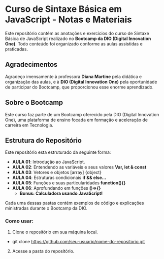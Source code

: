 # Curso de Sintaxe Básica em JavaScript - Notas e Materiais

Este repositório contém as anotações e exercícios do curso de Sintaxe Básica de JavaScript realizado no **Bootcamp da DIO (Digital Innovation One)**. Todo conteúdo foi organizado conforme as aulas assistidas e praticadas.

## Agradecimentos

Agradeço imensamente à professora **Diana Martine** pela didática e organização das aulas, e à **DIO (Digital Innovation One)** pela oportunidade de participar do Bootcamp, que proporcionou esse enorme aprendizado.

## Sobre o Bootcamp

Este curso faz parte de um Bootcamp oferecido pela DIO (Digital Innovation One), uma plataforma de ensino focada em formação e aceleração de carreira em Tecnologia.

## Estrutura do Repositório

Este repositório esta estruturado da seguinte forma:

- **AULA 01**: Introdução ao JavaScript.
- **AULA 02**: Entendendo as variáveis e seus valores **Var, let & const**
- **AULA 03**: Vetores e objetos [array] {object}
- **AULA 04**: Estruturas condicionais **if && else...**
- **AULA 05**: Funções e suas particularidades **function(){}**
- **AULA 06**: Aprofundando em funções **()=>{}**
   - **Bonus: Calculadora usando JavaScript!**


Cada uma dessas pastas contém exemplos de código e explicações ministradas durante o Bootcamp da DIO.

### Como usar:
1. Clone o repositório em sua máquina local. 
- git clone https://github.com/seu-usuario/nome-do-repositorio.git

2. Acesse a pasta do repositório.


